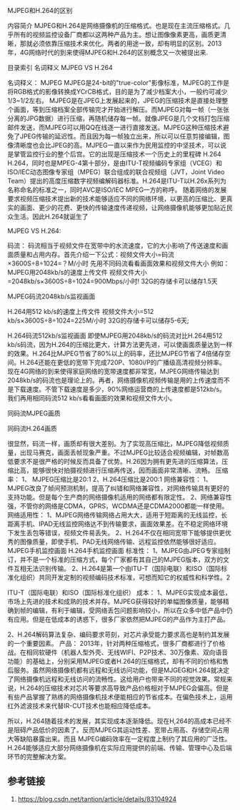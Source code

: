 



MJPEG和H.264的区别

内容简介
 MJPEG和H.264是网络摄像机的压缩格式。也是现在主流压缩格式。几乎所有的视频监控设备厂商都以这两种产品为主。想让图像像素更高，画质更清晰，那就必须依靠压缩技术来优化。两者的用途一致，却有明显的区别。2013年，4G网络时代的到来使得MJPEG和H.264的区别概念又一次被提出来.

目录索引
 名词释义
 MJPEG VS H.264

名词释义：
 MJPEG
 MJPEG是24-bit的"true-color"影像标准，MJPEG的工作是将RGB格式的影像转换成YCrCB格式，目的是为了减少档案大小，一般约可减少1/3~1/2左右。
 MJPEG是在JPEG上发展起来的，JPEG的压缩技术是直接处理整个画面，等到压缩档案全部传输完才开始进行解压。而MJPEG对每一帧（一张张分离的JPG数据）进行压缩，再随机储存每一帧。就像JPEG是几个文档打包压缩邮件发送，而MJPEG可以用QQ在线逐一进行直接发送。MJPEG这种压缩技术避免了JPEG传输的延迟性。而且因为每一帧独立出来，所以可以任意剪接编辑，图像清晰度也会比JPEG的高。MJPEG一直以来作为民用监控的中坚技术，可以说是掌管监控行业的整个后宫。它的出现是压缩技术一个历史上的里程碑
 H.264
 H.264，同时也是MPEG-4第十部分，是由ITU-T视频编码专家组（VCEG）和ISO/IEC动态图像专家组（MPEG）联合组成的联合视频组（JVT，Joint  Video  Team）提出的高度压缩数字视频编解码器标准。H.264是ITU-T以H.26x系列为名称命名的标准之一，同时AVC是ISO/IEC  MPEG一方的称呼。
 随着网络的发展要求视频压缩技术提出新的技术能够适应不同的网络环境，以更高的压缩比、更真实的画面、更少的花费、更快的传输速度传递视频，让网络摄像机能够更加贴近民众生活。因此H.264就诞生了

MJPEG VS H.264: 

码流：
 码流相当于视频文件在宽带中的水流速度，它的大小影响了传送速度和画面质量和占用内存。首先介绍一下公式：视频文件大小=码流×3600S÷8÷1024=？M/小时
 先用不同码流看看画面效果和视频文件大小
 例如：
 MJPEG用2048kb/s的速度上传文件
 视频文件大小=2048kb/s×3600S÷8÷1024=900Mbps/小时!
 32G的存储卡可以储存1.5天

MJPEG码流2048kb/s监视画面

H.264用512 kb/s的速度上传文件
 视频文件大小=512 kb/s×3600S÷8÷1024=225M/小时
 32G的存储卡可以储存5-6天; 

H.264码流512kb/s监视画面 
 即使MJPEG用2048kb/s的码流对比H.264用512  kb/s码流，因为H.264的压缩比更大，计算方法更先进，可以使画面质量达到一样的效果。H.264比MJPEG节省了80%以上的码率，还比MJPEG节省了4倍储存空间。H.264还能在更低的宽带下完成720P、1080i/P的广播级高清视频分辨率。
 现在4G网络的到来使得家庭网络的宽带速度都非常宽，MJPEG网络传输达到2048kb/s的码流也是理论上的。再者，网络摄像机视频传输是用的上传速度而不是下载速度。不管下载速度是多少，90%网络运营商的上传速度都是512kb/s。
 我们再用相同码流512 kb/s看看画面的效果和视频文件大小。

同码流MJPEG画质

同码流H.264画质

很显然，码流一样，画质却有很大差别。为了实现高压缩比，MJPEG降低视频质量，出现马赛克，画面丢帧现象严重。不过MJPEG比较适合视频编辑，对帧数高低要求不是很严格的时候反而具备了优势。H.26因为拥有更先进的压缩算法，压缩比高，能够很快对拍摄视频进行压缩再传送，因而画面非常清晰、流畅。
 压缩率：
 1、 MJPEG压缩比是20:1
 2、H.264压缩比是200:1
 网络兼容性：
 1、MJPEG改良了帧间预测机制，提高了纠错和网络兼容性，对网络传输具有更好的支持功能。但是每个生产商的网络摄像机适用的网络都有限定性。
 2、网络兼容性强，不管你的网络是CDMA，GPRS，WCDMA还是CDMA2000都能一样使用。
 网络适用性：
 1、MJPEG网络传输网络占用大大，适用于短距离的无线监控，长距离手机、IPAD无线监控网络达不到传输要求，画面效果差。在不稳定网络环境下发生丢包等错误，视频文件易丢失。
 2、H.264不仅在相同宽带下能够提供更优秀的图像质量，即使手机、PAD无线网络传输、远程监控依然能够很好适应。
 MJPEG手机监控画面 H.264手机监控画面
 标准性：
 1、MJPEG由JPEG专家组制订，并不是一个标准的压缩方式，每个厂家都有其自己的MJPEG版本，双方的文件互相无法识别传输。
 2、H.264是第一个由ITU-T（国际电联）和ISO（国际标准化组织）共同开发定制的视频编码技术标准，可想而知它的权威性和科学性。2

ITU-T（国际电联）和ISO（国际标准化组织）
 成本：
 1、MJPEG实现成本最低，市场上先进的技术和成熟的技术并存。MJPEG获得较好的单幅图像质量，能够精确到帧的编辑，有利于编辑，受网络丢包问题影响较小，所以在众多中低产品中仍有应用。但是在低成本的诱惑下，很多厂家依然把MJPEG的产品作为主打产品。

2、H.264解码算法复杂、编码要求苛刻，对芯片承受能力要求高也是制约其发展的一个重要因素。
 产品：
 2013年，针对两种压缩格式，很多厂商都进行了价格战。在相同软硬件（机器人型外壳、无线WIFI、P2P技术、30万像素、双向语音功能）的基础上，分别采用MJPEG或者H.264的压缩格式，却有不同的价格和售后服务。虽然网络摄像机都有远程和无线访问功能，但是MJGEG和H.264就决定了网络摄像机远程和无线访问的流畅性。这给用户也带来不同的视觉效果。常规来说，H.264的压缩技术对芯片等要求高导致产品价格相对于MJPEG会偏高。但是有些产品掌握了熟练的网络摄像机技术便能相应的节省成本。在偏色技术上，运用红外滤波技术来代替IR-CUT技术也能相应降低成本。

所以，H.264随着技术的发展，其实现成本逐渐降低。现在H,264的高成本已经不是阻碍产品低价的因素了。反而MJPEG其运动性差、宽带占用高、存储空间占用大等缺陷暴露出来。而且   MJPEG编码效率在一定程度上制约了其应用的广泛性。H.264能够适应大部分网络摄像机在实际应用提供的前端、传输、管理中心及后端环节的完整解决方案。







## 参考链接

1. https://blog.csdn.net/tantion/article/details/83104924

